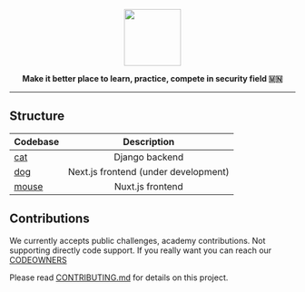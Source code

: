 <a href="https://oyusec.ml"><p align="center">
<img height=100 src="https://raw.githubusercontent.com/oyusec/oyusec/master/shield.png"/>

</p></a>

<p align="center">
  <strong>Make it better place to learn, practice, compete in security field 🇲🇳</strong>
</p>

---

## Structure

| Codebase       |      Description                     |
| :------------- | :----------------------------------: |
| [cat](cat)     |              Django backend          |
| [dog](dog)     | Next.js frontend (under development) |
| [mouse](mouse) |            Nuxt.js frontend          |

## Contributions

We currently accepts public challenges, academy contributions. Not supporting directly code support. If you really want you can reach our [CODEOWNERS](https://github.com/oyusec/oyusec/blob/master/CODEOWNERS)

Please read [CONTRIBUTING.md](https://github.com/oyusec/oyusec/blob/master/CONTRIBUTING.md) for details on this project.
